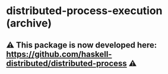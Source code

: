 # distributed-process-execution (archive)

## :warning: This package is now developed here: https://github.com/haskell-distributed/distributed-process :warning:
